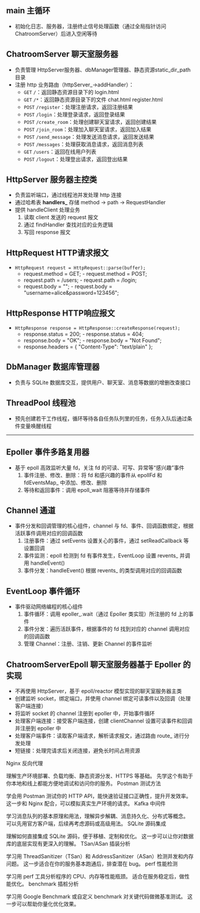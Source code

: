 ## main 主循环
- 初始化日志、服务器，注册终止信号处理函数（通过全局指针访问ChatroomServer）后进入空闲等待

## ChatroomServer 聊天室服务器
- 负责管理 HttpServer服务器、dbManager管理器、静态资源static_dir_path目录
- 注册 http 业务路由（httpServer_->addHandler）：
  - `GET` `/`：返回静态资源目录下的 login.html
  - `GET` `/*`：返回静态资源目录下的文件 chat.html register.html
  - `POST` `/register`：处理注册请求，返回注册结果
  - `POST` `/login`：处理登录请求，返回登录结果
  - `POST` `/create_room`：处理创建聊天室请求，返回创建结果
  - `POST` `/join_room`：处理加入聊天室请求，返回加入结果
  - `POST` `/send_message`：处理发送消息请求，返回发送结果
  - `POST` `/messages`：处理获取消息请求，返回消息列表
  - `GET` `/users`：返回在线用户列表
  - `POST` `/logout`：处理登出请求，返回登出结果

## HttpServer 服务器主控类
- 负责监听端口，通过线程池并发处理 http 连接
- 通过哈希表 **handlers_** 存储 method -> path -> RequestHandler
- 提供 handleClient 处理业务
  1. 读取 client 发送的 request 报文
  2. 通过 findHandler 查找对应的业务逻辑
  3. 写回 response 报文

## HttpRequest HTTP请求报文
 - `HttpRequest request = HttpRequest::parse(buffer);`
   - request.method = GET;      - request.method = POST;
   - request.path = /users;     - request.path = /login;
   - request.body = "";         - request.body = "username=alice&password=123456";

## HttpResponse HTTP响应报文
- `HttpResponse response = HttpResponse::createResponse(request);`
  - response.status = 200;     - response.status = 404;
  - response.body = "OK";      - response.body = "Not Found";
  - response.headers = { "Content-Type": "text/plain" };

## DbManager 数据库管理器
- 负责与 SQLite 数据库交互，提供用户、聊天室、消息等数据的增删改查接口

## ThreadPool 线程池
- 预先创建若干工作线程，循环等待各自任务队列里的任务，任务入队后通过条件变量唤醒线程

---

## Epoller 事件多路复用器
- 基于 epoll 高效监听大量 fd，关注 fd 的可读、可写、异常等“感兴趣”事件
  1. 事件注册、修改、删除：将 fd 和感兴趣的事件从 epollFd 和 fdEventsMap_ 中添加、修改、删除
  2. 等待和返回事件：调用 epoll_wait 阻塞等待并存储事件

## Channel 通道
- 事件分发和回调管理的核心组件，channel 与 fd、事件、回调函数绑定，根据活跃事件调用对应的回调函数
  1. 注册事件：通过 setEvents 设置关心的事件，通过 setReadCallback 等设置回调
  2. 事件监测：epoll 检测到 fd 有事件发生，EventLoop 设置 revents_ 并调用 handleEvent()
  3. 事件分发：handleEvent() 根据 revents_ 的类型调用对应的回调函数

## EventLoop 事件循环
- 事件驱动网络编程的核心组件
  1. 事件循环：调用 epoller_.wait（通过 Epoller 类实现）所注册的 fd 上的事件
  2. 事件分发：遍历活跃事件，根据事件的 fd 找到对应的 channel 调用对应的回调函数
  3. 管理 Channel：注册、注销、更新 Channel 的事件监听

## ChatroomServerEpoll 聊天室服务器基于 Epoller 的实现
- 不再使用 HttpServer，基于 epoll/reactor 模型实现的聊天室服务器主类
- 创建监听 socket，绑定端口，并使用 channel 绑定可读事件以及回调（处理客户端连接）
- 将监听 socket 的 channel 注册到 epoller 中，开始事件循环
- 处理客户端连接：接受客户端连接，创建 clientChannel 设置可读事件和回调并注册到 epoller 中
- 处理客户端事件：读取客户端请求，解析请求报文，通过路由 route_ 进行分发处理
- 短链接：处理完请求后关闭连接，避免长时间占用资源

Nginx 反向代理

理解生产环境部署、负载均衡、静态资源分发、HTTPS 等基础。
先学这个有助于你本地和线上都能方便地调试和访问你的服务。
Postman 测试方法

学会用 Postman 测试你的 HTTP API，能快速验证接口正确性，提升开发效率。
这一步和 Nginx 配合，可以模拟真实生产环境的请求。
Kafka 中间件

学习消息队列的基本原理和用法，理解异步解耦、消息持久化、分布式等概念。
可以先用官方客户端，后续再考虑源码或高级用法。
SQLite 源码集成

理解如何直接集成 SQLite 源码，便于移植、定制和优化。
这一步可以让你对数据库的底层实现有更深入的理解。
TSan/ASan 插装分析

学习用 ThreadSanitizer（TSan）和 AddressSanitizer（ASan）检测并发和内存问题。
这一步适合在你的服务基本跑通后，排查潜在 bug。
perf 性能检测

学习用 perf 工具分析程序的 CPU、内存等性能瓶颈。
适合在服务稳定后，做性能优化。
benchmark 插桩分析

学习用 Google Benchmark 或自定义 benchmark 对关键代码做微基准测试。
这一步可以帮助你量化优化效果。
